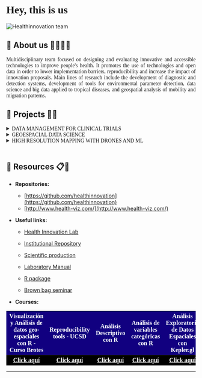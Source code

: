 <h1 style="font-family:Ubuntu"><b>Hey, this is us 👋</b></h1> 

![Healthinnovation team](https://static.wixstatic.com/media/6bf5a0_6808014a7f7241d6a6cfbce6204c5a83~mv2.jpg/v1/fill/w_641,h_401,al_c,q_80,usm_0.66_1.00_0.01/6bf5a0_6808014a7f7241d6a6cfbce6204c5a83~mv2.webp)

## __🔵 About us 🧙‍♀️🧙‍♂️__

<p style="font-family:Ubuntu;text-align: justify;" >
Multidisciplinary team focused on designing and evaluating innovative and accessible technologies to improve people's health. It promotes the use of technologies and open data in order to lower implementation barriers, reproducibility and increase the impact of innovation proposals. Main lines of research include the development of diagnostic and detection systems, development of tools for environmental parameter detection, data science and big data applied to tropical diseases, and geospatial analysis of mobility and migration patterns.
</p>

## __🔵 Projects 💼📖__

<details  style="font-family:Ubuntu;"> 
	<summary>DATA MANAGEMENT FOR CLINICAL TRIALS</summary>
	<br>
	<ul>
	 <li>https://www.innovalab.info/dm</li>
	</ul>
</details>

<details style="font-family:Ubuntu;"> 
	<summary>GEOESPACIAL DATA SCIENCE</summary>
	<br>
	<ul>
	 <li>https://www.innovalab.info/spat</li>
	</ul>
</details>


<details  style="font-family:Ubuntu;"> 
	<summary>HIGH RESOLUTION MAPPING WITH DRONES AND ML</summary>
	<br>
	<ul>
	 <li>https://www.innovalab.info/drones</li>
	</ul>
</details>

<br/>

## __🔵 Resources 📋📌__

- __Repositories:__ 
   - [https://github.com/healthinnovation](https://github.com/healthinnovation)
   - [http://www.health-viz.com/](http://www.health-viz.com/)

- __Useful links:__
   - [Health Innovation Lab](https://investigacion.cayetano.edu.pe/catalogo/biotecnologia/innov-lab)
   
   - [Institutional Repository](https://repositorio.upch.edu.pe/handle/20.500.12866/3660/browse?type=author&value=Carrasco-Escobar%2C+Gabriel)

   - [Scientific production](https://scholar.google.com/citations?user=qc8E3_EAAAAJ&hl=en&authuser=2)

   - [Laboratory Manual](https://bookdown.org/gabc91/LIS_manual/) 

   - [R package](https://healthinnovation.github.io/innovar/)

   - [Brown bag seminar](https://imtavh.cayetano.edu.pe/videos/innovacion-en-salud)

- __Courses:__ 

<table  style="font-family:Ubuntu;">
  <tr align="center">
   <th style="background-color:#110080;color:white"><center>Visualización y Análisis de datos geo-espaciales con R - Curso Brotes</center></th>
   <th style="background-color: #110080;color:white"><center>Reproducibility tools - UCSD</center></th>
   <th style="background-color:#110080;color:white"><center>Análisis Descriptivo con R</center></th>
   <th style="background-color: #110080;color:white"><center>Análisis de variables categóricas con R</center></th>
   <th style="background-color: #110080;color:white"><center>Análisis Exploratorio de Datos Espaciales con Kepler.gl</center></th>
   <th style="background-color: #110080;color:white"><center>Series de Tiempo Interrumpidas en Clima y Salud - FLACSO</th>
  </tr>

  <tr>
   <th style="background:black"><center><a href="http://132.72.155.230:3838/js/" style="color:white;">Click aquí</a></center></th>
   <th style="background:black"><center><a href="https://www.oreilly.com/library/view/leafletjs-essentials/9781783554812/" style="color:white;">Click aquí</a></center></th>
   <th style="background:black"><center><a href="https://locatepress.com/book/lcb" style="color:white;">Click aquí</a></center></th>
   <th style="background:black"><center><a href="https://www.packtpub.com/product/learning-web-development-with-react-and-bootstrap/9781786462497" style="color:white;">Click aquí</a></center></th>
   <th style="background:black"><center><a href="https://www.packtpub.com/product/learning-web-development-with-react-and-bootstrap/9781786462497" style="color:white;">Click aquí</a></center></th>
   <th style="background:black"><center><a href="https://www.packtpub.com/product/learning-web-development-with-react-and-bootstrap/9781786462497" style="color:white;">Click aquí</a></center></th>
  </tr>
</table>  

---